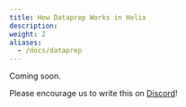 ```yaml
---
title: How Dataprep Works in Helix
description:
weight: 2
aliases:
  - /docs/dataprep
---
```


Coming soon.

Please encourage us to write this on [Discord](https://discord.gg/VJftd844GE)!